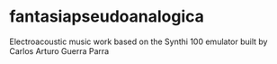 # fantasiapseudoanalogica
Electroacoustic music work based on the Synthi 100 emulator built by Carlos Arturo Guerra Parra

